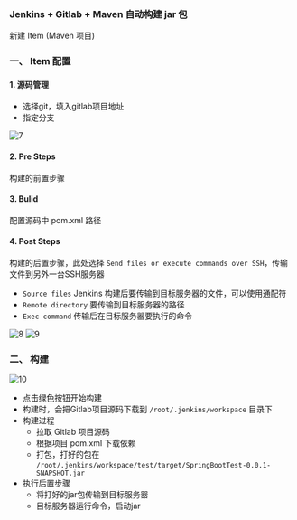### Jenkins + Gitlab  + Maven 自动构建 jar 包
新建 Item (Maven 项目)
### 一、 Item 配置
#### 1. 源码管理
* 选择git，填入gitlab项目地址
* 指定分支

![7](https://fgq233.github.io/imgs/jenkins/007.jpg)

#### 2. Pre Steps
构建的前置步骤

#### 3. Bulid
配置源码中 pom.xml 路径

#### 4. Post Steps
构建的后置步骤，此处选择 `Send files or execute commands over SSH`，传输文件到另外一台SSH服务器
* `Source files` Jenkins 构建后要传输到目标服务器的文件，可以使用通配符
* `Remote directory` 要传输到目标服务器的路径
* `Exec command`     传输后在目标服务器要执行的命令

![8](https://fgq233.github.io/imgs/jenkins/008.jpg)
![9](https://fgq233.github.io/imgs/jenkins/009.jpg)


### 二、 构建
![10](https://fgq233.github.io/imgs/jenkins/010.jpg)

* 点击绿色按钮开始构建
* 构建时，会把Gitlab项目源码下载到 `/root/.jenkins/workspace` 目录下
* 构建过程
  * 拉取 Gitlab 项目源码
  * 根据项目 pom.xml 下载依赖
  * 打包，打好的包在 `/root/.jenkins/workspace/test/target/SpringBootTest-0.0.1-SNAPSHOT.jar`
* 执行后置步骤
  * 将打好的jar包传输到目标服务器
  * 目标服务器运行命令，启动jar



